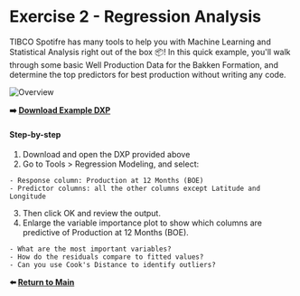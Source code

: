 # Exercise 2 - Regression Analysis

TIBCO Spotifre has many tools to help you with Machine Learning and Statistical Analysis right out of the box :package:! In this quick example, you'll walk through some basic Well Production Data for the Bakken Formation, and determine the top predictors for best production without writing any code.

![Overview](https://github.com/kanungle/2020-DUC-Datathon-Bootcamp-NeilK/blob/master/images/Ex2%20-%20Results.png)

__:arrow_right: [Download Example DXP](https://github.com/kanungle/2020-DUC-Datathon-Bootcamp-NeilK/raw/master/Exercise%202%20-%20Regression%20Analysis/Exercise%202%20-%20Regression%20Analysis.dxp)__

#### Step-by-step
  1. Download and open the DXP provided above
  2. Go to Tools > Regression Modeling, and select:
  
    - Response column: Production at 12 Months (BOE)
	- Predictor columns: all the other columns except Latitude and Longitude
  3. Then click OK and review the output.
  4. Enlarge the variable importance plot to show which columns are predictive of Production at 12 Months (BOE).

    - What are the most important variables? 
	- How do the residuals compare to fitted values? 
	- Can you use Cook's Distance to identify outliers?


__:arrow_left: [Return to Main](https://github.com/kanungle/2020-DUC-Datathon-Bootcamp-NeilK/blob/master/README.md)__